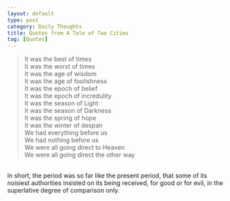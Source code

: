 ```yaml
---
layout: default
type: post
category: Daily Thoughts
title: Quotes from A Tale of Two Cities
tag: [Quotes]
---
```



>It was the best of times  
It was the worst of times  
It was the age of wisdom  
It was the age of foolishness  
It was the epoch of belief  
It was the epoch of incredulity   
It was the season of Light   
It was the season of Darkness   
It was the spring of hope   
It was the winter of despair  
We had everything before us  
We had nothing before us  
We were all going direct to Heaven  
We were all going direct the other way  
<br>
In short, the period was so far like the present period, that some of its noisiest authorities insisted on its being received, for good or for evil, in the superlative degree of comparison only.